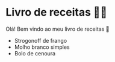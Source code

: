 # Livro de receitas :man_cook:

Olá! Bem vindo ao meu livro de receitas :wave:

- Strogonoff de frango
- Molho branco simples
- Bolo de cenoura
